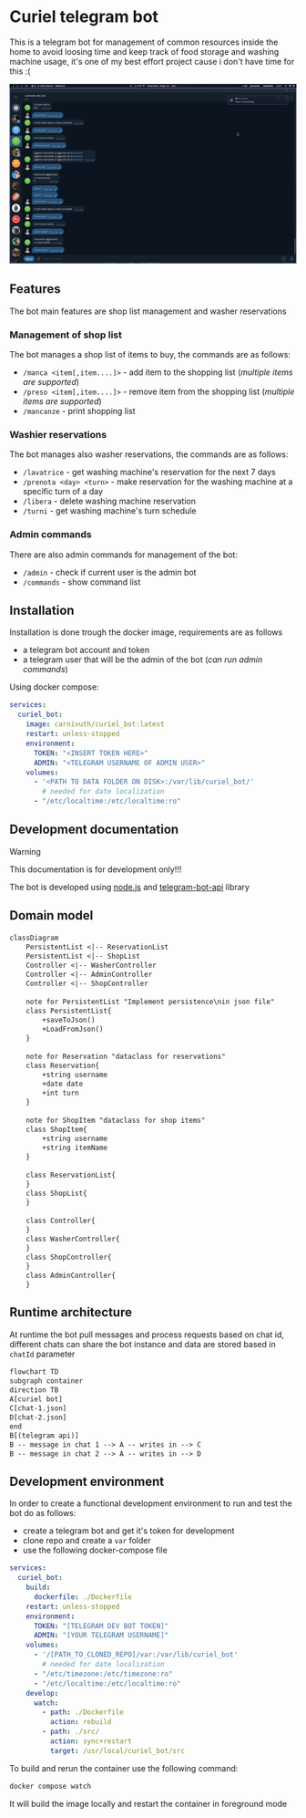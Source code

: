 # Curiel telegram bot

This is a telegram bot for management of common resources inside the home to avoid loosing time and keep track of food storage and washing machine usage, it's one of my best effort project cause i don't have time for this :(

![](./demo.gif)

## Features

The bot main features are shop list management and washer reservations

### Management of shop list

The bot manages a shop list of items to buy, the commands are as follows:

- `/manca <item[,item....]>` - add item to the shopping list (*multiple items are supported*)
- `/preso <item[,item....]>` - remove item from the shopping list (*multiple items are supported*)
- `/mancanze` -  print shopping list


### Washier reservations

The bot manages also washer reservations, the commands are as follows:

- `/lavatrice` - get washing machine's reservation for the next 7 days
- `/prenota <day> <turn>` - make reservation for the washing machine at a specific turn of a day
- `/libera` - delete washing machine reservation
- `/turni` - get washing machine's turn schedule

### Admin commands

There are also admin commands for management of the bot:

- `/admin` - check if current user is the admin bot
- `/commands` - show command list

## Installation

Installation is done trough the docker image, requirements are as follows

- a telegram bot account and token
- a telegram user that will be the admin of the bot (*can run admin commands*)

Using docker compose:

```yaml
services:
  curiel_bot:
    image: carnivuth/curiel_bot:latest
    restart: unless-stopped
    environment:
      TOKEN: "<INSERT TOKEN HERE>"
      ADMIN: "<TELEGRAM USERNAME OF ADMIN USER>"
    volumes:
      - '<PATH TO DATA FOLDER ON DISK>:/var/lib/curiel_bot/'
        # needed for date localization
      - "/etc/localtime:/etc/localtime:ro"
```

## Development documentation

>[!WARNING]
> This documentation is for development only!!!

The bot is developed using [node.js](https://nodejs.org/) and [telegram-bot-api](https://www.npmjs.com/package/node-telegram-bot-api) library

## Domain model

```mermaid
classDiagram
    PersistentList <|-- ReservationList
    PersistentList <|-- ShopList
    Controller <|-- WasherController
    Controller <|-- AdminController
    Controller <|-- ShopController

    note for PersistentList "Implement persistence\nin json file"
    class PersistentList{
        +saveToJson()
        +LoadFromJson()
    }

    note for Reservation "dataclass for reservations"
    class Reservation{
        +string username
        +date date
        +int turn
    }

    note for ShopItem "dataclass for shop items"
    class ShopItem{
        +string username
        +string itemName
    }

    class ReservationList{
    }
    class ShopList{
    }

    class Controller{
    }
    class WasherController{
    }
    class ShopController{
    }
    class AdminController{
    }
```

## Runtime architecture

At runtime the bot pull messages and process requests based on chat id, different chats can share the bot instance and data are stored based in `chatId` parameter

```mermaid
flowchart TD
subgraph container
direction TB
A[curiel bot]
C[chat-1.json]
D[chat-2.json]
end
B[(telegram api)]
B -- message in chat 1 --> A -- writes in --> C
B -- message in chat 2 --> A -- writes in --> D

```

## Development environment

In order to create a functional development environment to run and test the bot do as follows:

- create a telegram bot and get it's token for development
- clone repo and create a `var` folder
- use the following docker-compose file

```yaml
services:
  curiel_bot:
    build:
      dockerfile: ./Dockerfile
    restart: unless-stopped
    environment:
      TOKEN: "[TELEGRAM DEV BOT TOKEN]"
      ADMIN: "[YOUR TELEGRAM USERNAME]"
    volumes:
      - '/[PATH_TO_CLONED_REPO]/var:/var/lib/curiel_bot'
        # needed for date localization
      - "/etc/timezone:/etc/timezone:ro"
      - "/etc/localtime:/etc/localtime:ro"
    develop:
      watch:
        - path: ./Dockerfile
          action: rebuild
        - path: ./src/
          action: sync+restart
          target: /usr/local/curiel_bot/src
```

To build and rerun the container use the following command:

```bash
docker compose watch
```

It will build the image locally and restart the container in foreground mode
